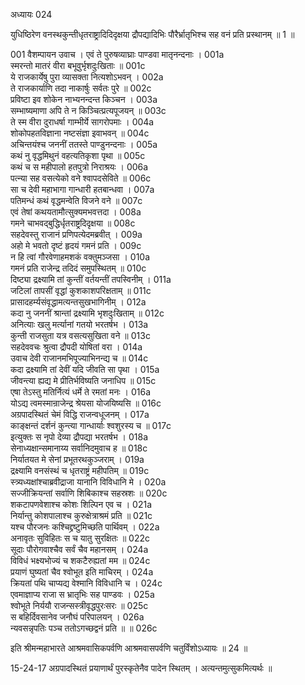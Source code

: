 अध्यायः 024

युधिष्ठिरेण वनस्थकुन्तीधृतराष्ट्रादिदिदृक्षया द्रौपद्यादिभिः पौरैर्भ्रातृभिश्च सह वनं प्रति प्रस्थानम् ॥ 1 ॥

001 वैशम्पायन उवाच ।
एवं ते पुरुषव्याघ्राः पाण्डवा मातृनन्दनाः ।	001a  
स्मरन्तो मातरं वीरा बभूवुर्भृशदुःखिताः ॥	001c  
ये राजकार्येषु पुरा व्यासक्ता नित्यशोऽभवन् ।	002a  
ते राजकार्याणि तदा नाकार्षुः सर्वतः पुरे ॥	002c  
प्रविष्टा इव शोकेन नाभ्यनन्दन्त किञ्चन ।	003a  
सम्भाष्यमाणा अपि ते न किञ्चित्प्रत्यपूजयन् ॥	003c  
ते स्म वीरा दुराधर्षा गाम्भीर्ये सागरोपमाः ।	004a  
शोकोपहतविज्ञाना नष्टसंज्ञा इवाभवन् ॥	004c  
अचिन्तयंश्च जननीं ततस्ते पाण्डुनन्दनाः ।	005a  
कथं नु वृद्धमिथुनं वहत्यतिकृशा पृथा ॥	005c  
कथं च स महीपालो हतपुत्रो निराश्रयः ।	006a  
पत्न्या सह वसत्येको वने श्वापदसेविते ॥	006c  
सा च देवी महाभागा गान्धारी हतबान्धवा ।	007a  
पतिमन्धं कथं वृद्धमन्वेति विजने वने ॥	007c  
एवं तेषां कथयतामौत्सुक्यमभवत्तदा ।	008a  
गमने चाभवद्बुद्धिर्धृतराष्ट्रदिदृक्षया ॥	008c  
सहदेवस्तु राजानं प्रणिपत्येदमब्रवीत् ।	009a  
अहो मे भवतो दृष्टं हृदयं गमनं प्रति ।	009c  
न हि त्वां गौरवेणाहमशकं वक्तुमञ्जसा ।	010a  
गमनं प्रति राजेन्द्र तदिदं समुपस्थितम् ॥	010c  
दिष्ट्या द्रक्ष्यामि तां कुन्तीं वर्तयन्तीं तपस्विनीम् ।	011a  
जटिलां तापसीं वृद्धां कुशकाशपरिक्षताम् ॥	011c  
प्रासादहर्म्यसंवृद्धामत्यन्तसुखभागिनीम् ।	012a  
कदा नु जननीं श्रान्तां द्रक्ष्यामि भृशदुःखिताम् ॥	012c  
अनित्याः खलु मर्त्यानां गतयो भरतर्षभ ।	013a  
कुन्ती राजसुता यत्र वसत्यसुखिता वने ॥	013c  
सहदेववचः श्रुत्वा द्रौपदी योषितां वरा ।	014a  
उवाच देवी राजानमभिपूज्याभिनन्द्य च ॥	014c  
कदा द्रक्ष्यामि तां देवीं यदि जीवति सा पृथा ।	015a  
जीवन्त्या ह्यद्य मे प्रीतिर्भविष्यति जनाधिप ॥	015c  
एषा तेऽस्तु मतिर्नित्यं धर्मे ते रमतां मनः ।	016a  
योऽद्य त्वमस्मान्राजेन्द्र श्रेयसा योजयिष्यसि ॥	016c  
अग्रपादस्थितं चेमं विद्धि राजन्वधूजनम् ।	017a  
काङ्क्षन्तं दर्शनं कुन्त्या गान्धार्याः श्वशुरस्य च ॥	017c  
इत्युक्तः स नृपो देव्या द्रौपद्या भरतर्षभ ।	018a  
सेनाध्यक्षान्समानाय्य सर्वानिदमुवाच ह ॥	018c  
निर्यातयत मे सेनां प्रभूतरथकुञ्जराम् ।	019a  
द्रक्ष्यामि वनसंस्थं च धृतराष्ट्रं महीपतिम् ॥	019c  
स्त्र्यध्यक्षांश्चाब्रवीद्राजा यानानि विविधानि मे ।	020a  
सज्जीक्रियन्तां सर्वाणि शिबिकाश्च सहस्रशः ॥	020c  
शकटापणवेशाश्च कोशः शिल्पिन एव च ।	021a  
निर्यान्तु कोशपालाश्च कुरुक्षेत्राश्रमं प्रति ॥	021c  
यश्च पौरजनः कश्चिद्द्रष्टुमिच्छति पार्थिवम् ।	022a  
अनावृतः सुविहितः स च यातु सुरक्षितः ॥	022c  
सूदाः पौरोगवाश्चैव सर्वं चैव महानसम् ।	024a  
विविधं भक्ष्यभोज्यं च शकटैरुह्यतां मम ॥	024c  
प्रयाणं घुष्यतां चैव श्वोभूत इति माचिरम् ।	024a  
क्रियतां पथि चाप्यद्य वेश्मानि विविधानि च ।	024c  
एवमाज्ञाप्य राजा स भ्रातृभिः सह पाण्डवः ।	025a  
श्वोभूते निर्ययौ राजन्सस्त्रीवृद्धपुरःसरः ॥	025c  
स बहिर्दिवसानेव जनौघं परिपालयन् ।	026a  
न्यवसन्नृपतिः पञ्च ततोऽगच्छद्वनं प्रति ॥ ॥	026c  

इति श्रीमन्महाभारते आश्रमवासिकपर्वणि आश्रमवासपर्वणि चतुर्विंशोऽध्यायः ॥ 24 ॥

15-24-17 अग्रपादस्थितं प्रयाणार्थं पुरस्कृतेनैव पादेन स्थितम् । अत्यन्तमुत्सुकमित्यर्थः ॥

